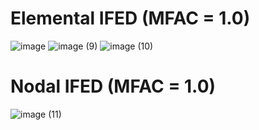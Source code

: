 # Elemental IFED (MFAC = 1.0)
![image](https://github.com/user-attachments/assets/a669ead4-a3ad-431b-8c16-6c99d261d317)
![image (9)](https://github.com/user-attachments/assets/82911aaf-1666-4696-922b-28e2d9465b3a)
![image (10)](https://github.com/user-attachments/assets/4bb63ca3-3fc4-4fdd-b0d2-bff5c33b0591)


# Nodal IFED (MFAC = 1.0)
![image (11)](https://github.com/user-attachments/assets/96b66683-6258-44e7-a6a2-f2c5dc49c374)
